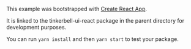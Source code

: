 This example was bootstrapped with [Create React App](https://github.com/facebook/create-react-app).

It is linked to the tinkerbell-ui-react package in the parent directory for development purposes.

You can run `yarn install` and then `yarn start` to test your package.
